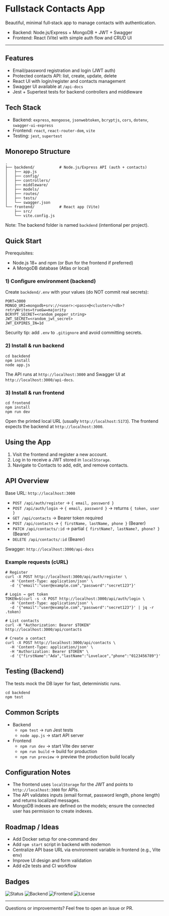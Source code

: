 # Fullstack Contacts App

Beautiful, minimal full‑stack app to manage contacts with authentication.

- Backend: Node.js/Express + MongoDB + JWT + Swagger
- Frontend: React (Vite) with simple auth flow and CRUD UI

---

## Features

- Email/password registration and login (JWT auth)
- Protected contacts API: list, create, update, delete
- React UI with login/register and contacts management
- Swagger UI available at `/api-docs`
- Jest + Supertest tests for backend controllers and middleware

## Tech Stack

- Backend: `express`, `mongoose`, `jsonwebtoken`, `bcryptjs`, `cors`, `dotenv`, `swagger-ui-express`
- Frontend: `react`, `react-router-dom`, `vite`
- Testing: `jest`, `supertest`

## Monorepo Structure

```
.
├── backdend/           # Node.js/Express API (auth + contacts)
│   ├── app.js
│   ├── config/
│   ├── controllers/
│   ├── middleware/
│   ├── models/
│   ├── routes/
│   ├── tests/
│   └── swagger.json
└── frontend/           # React app (Vite)
    ├── src/
    └── vite.config.js
```

Note: The backend folder is named `backdend` (intentional per project).

## Quick Start

Prerequisites:

- Node.js 18+ and npm (or Bun for the frontend if preferred)
- A MongoDB database (Atlas or local)

### 1) Configure environment (backend)

Create `backdend/.env` with your values (do NOT commit real secrets):

```
PORT=3000
MONGO_URI=mongodb+srv://<user>:<pass>@<cluster>/<db>?retryWrites=true&w=majority
BCRYPT_SECRET=<random_pepper_string>
JWT_SECRET=<random_jwt_secret>
JWT_EXPIRES_IN=1d
```

Security tip: add `.env` to `.gitignore` and avoid committing secrets.

### 2) Install & run backend

```
cd backdend
npm install
node app.js
```

The API runs at `http://localhost:3000` and Swagger UI at `http://localhost:3000/api-docs`.

### 3) Install & run frontend

```
cd frontend
npm install
npm run dev
```

Open the printed local URL (usually `http://localhost:5173`). The frontend expects the backend at `http://localhost:3000`.

## Using the App

1) Visit the frontend and register a new account.
2) Log in to receive a JWT stored in `localStorage`.
3) Navigate to Contacts to add, edit, and remove contacts.

## API Overview

Base URL: `http://localhost:3000`

- `POST /api/auth/register` → `{ email, password }`
- `POST /api/auth/login` → `{ email, password }` → returns `{ token, user }`
- `GET /api/contacts` → Bearer token required
- `POST /api/contacts` → `{ firstName, lastName, phone }` (Bearer)
- `PATCH /api/contacts/:id` → partial `{ firstName?, lastName?, phone? }` (Bearer)
- `DELETE /api/contacts/:id` (Bearer)

Swagger: `http://localhost:3000/api-docs`

### Example requests (cURL)

```
# Register
curl -X POST http://localhost:3000/api/auth/register \
  -H 'Content-Type: application/json' \
  -d '{"email":"user@example.com","password":"secret123"}'

# Login → get token
TOKEN=$(curl -s -X POST http://localhost:3000/api/auth/login \
  -H 'Content-Type: application/json' \
  -d '{"email":"user@example.com","password":"secret123"}' | jq -r .token)

# List contacts
curl -H "Authorization: Bearer $TOKEN" http://localhost:3000/api/contacts

# Create a contact
curl -X POST http://localhost:3000/api/contacts \
  -H 'Content-Type: application/json' \
  -H "Authorization: Bearer $TOKEN" \
  -d '{"firstName":"Ada","lastName":"Lovelace","phone":"0123456789"}'
```

## Testing (Backend)

The tests mock the DB layer for fast, deterministic runs.

```
cd backdend
npm test
```

## Common Scripts

- Backend
  - `npm test` → run Jest tests
  - `node app.js` → start API server
- Frontend
  - `npm run dev` → start Vite dev server
  - `npm run build` → build for production
  - `npm run preview` → preview the production build locally

## Configuration Notes

- The frontend uses `localStorage` for the JWT and points to `http://localhost:3000` for APIs.
- The API validates inputs (email format, password length, phone length) and returns localized messages.
- MongoDB indexes are defined on the models; ensure the connected user has permission to create indexes.

## Roadmap / Ideas

- Add Docker setup for one‑command dev
- Add `npm start` script in backend with nodemon
- Centralize API base URL via environment variable in frontend (e.g., Vite env)
- Improve UI design and form validation
- Add e2e tests and CI workflow

## Badges

![Status](https://img.shields.io/badge/status-active-brightgreen)
![Backend](https://img.shields.io/badge/backend-Express-blue)
![Frontend](https://img.shields.io/badge/frontend-React-blueviolet)
![License](https://img.shields.io/badge/license-MIT-informational)

---

Questions or improvements? Feel free to open an issue or PR.
